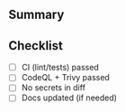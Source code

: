 ## Summary

## Checklist
- [ ] CI (lint/tests) passed
- [ ] CodeQL + Trivy passed
- [ ] No secrets in diff
- [ ] Docs updated (if needed)
